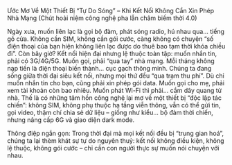 Ước Mơ Về Một Thiết Bị “Tự Do Sóng” – Khi Kết Nối Không Cần Xin Phép Nhà Mạng
 (Chút hoài niệm công nghệ pha lẫn châm biếm thời 4.0)

Ngày xưa, muốn liên lạc là gọi bộ đàm, phát sóng radio, hú nhau qua... tiếng gõ cửa. Không cần SIM, không cần gói cước, càng không có chuyện “số điện thoại của bạn hiện không liên lạc được do thuê bao tạm thời khóa chiều đi”.
Còn bây giờ? Kết nối hiện đại nhưng lệ thuộc toàn tập: muốn nhắn tin, phải có 3G/4G/5G. Muốn gọi, phải “qua tay” nhà mạng. Mỗi tháng không nạp tiền là điện thoại biến thành… cục gạch thông minh.
Chúng ta đang sống giữa thời đại siêu kết nối, nhưng mọi thứ đều “qua trạm thu phí”. Dù chỉ muốn nhắn tin cho bạn, cũng phải xin phép gói data. Muốn gọi cho mẹ, phải xem tài khoản còn bao nhiêu. Muốn phát Wi-Fi thì phải… cắm dây quang từ nhà.
Thế là có những tâm hồn công nghệ lại mơ về một thiết bị “độc lập tác chiến”: không SIM, không phụ thuộc hạ tầng viễn thông, vẫn có thể gửi tin, gọi video, thậm chí chia sẻ dữ liệu – giống như kiểu... bộ đàm thời chiến, nhưng nâng cấp 6G và giao diện dark mode.

Thông điệp ngắn gọn:
 Trong thời đại mà mọi kết nối đều bị “trung gian hoá”, chúng ta lại thèm khát sự tự do nguyên thuỷ: kết nối không điều kiện, không lệ thuộc, không gói cước – chỉ cần con người thực sự muốn nói chuyện với nhau.

